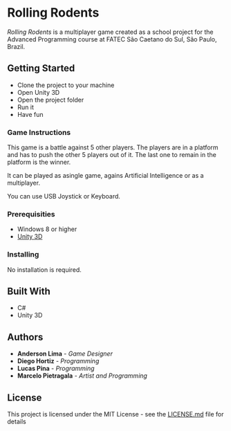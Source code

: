 # Rolling Rodents

_Rolling Rodents_ is a multiplayer game created as a school project for the Advanced Programming course at FATEC São Caetano do Sul, São Paulo, Brazil.

## Getting Started

* Clone the project to your machine
* Open Unity 3D
* Open the project folder
* Run it
* Have fun

### Game Instructions

This game is a battle against 5 other players. The players are in a platform and has to push the other 5 players out of it.
The last one to remain in the platform is the winner.

It can be played as asingle game, agains Artificial Intelligence or as a multiplayer.

You can use USB Joystick or Keyboard.

### Prerequisities

* Windows 8 or higher
* [Unity 3D](https://store.unity.com/)

### Installing

No installation is required.


## Built With

* C#
* Unity 3D


## Authors

* **Anderson Lima** - *Game Designer*
* **Diego Hortiz** - *Programming*
* **Lucas Pina** - *Programming*
* **Marcelo Pietragala** - *Artist and Programming*

## License

This project is licensed under the MIT License - see the [LICENSE.md](LICENSE.md) file for details


